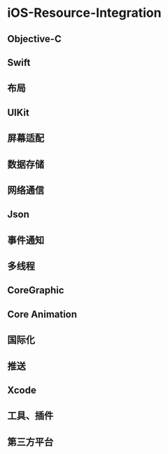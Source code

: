 # iOS-Resource-Integration


## Objective-C

## Swift

## 布局

## UIKit

## 屏幕适配

## 数据存储

## 网络通信

## Json

## 事件通知

## 多线程

## CoreGraphic

## Core Animation

## 国际化

## 推送

## Xcode

## 工具、插件

## 第三方平台

